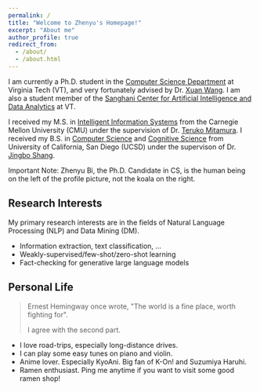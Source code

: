 ```yaml
---
permalink: /
title: "Welcome to Zhenyu's Homepage!"
excerpt: "About me"
author_profile: true
redirect_from: 
  - /about/
  - /about.html
---
```


I am currently a Ph.D. student in the [Computer Science Department](https://cs.vt.edu/) at Virginia Tech (VT), and very fortunately advised by Dr. [Xuan Wang](https://xuanwang91.github.io). I am also a student member of the [Sanghani Center for Artificial Intelligence and Data Analytics](https://sanghani.cs.vt.edu/) at VT.

I received my M.S. in [Intelligent Information Systems](https://miis.cs.cmu.edu/) from the Carnegie Mellon University (CMU) under the supervision of Dr. [Teruko Mitamura](http://cs.cmu.edu/~teruko/). I received my B.S. in [Computer Science](https://cse.ucsd.edu/) and [Cognitive Science](https://cogsci.ucsd.edu/) from University of California, San Diego (UCSD) under the supervison of Dr. [Jingbo Shang](http://shangjingbo1226.github.io).

Important Note: Zhenyu Bi, the Ph.D. Candidate in CS, is the human being on the left of the profile picture, not the koala on the right.


## Research Interests
My primary research interests are in the fields of Natural Language Processing (NLP) and Data Mining (DM).

- Information extraction, text classification, …
- Weakly-supervised/few-shot/zero-shot learning
- Fact-checking for generative large language models

## Personal Life
<blockquote>Ernest Hemingway once wrote, "The world is a fine place, worth fighting for".
  
I agree with the second part.</blockquote>

- I love road-trips, especially long-distance drives.
- I can play some easy tunes on piano and violin.
- Anime lover. Especially KyoAni. Big fan of K-On! and Suzumiya Haruhi.
- Ramen enthusiast. Ping me anytime if you want to visit some good ramen shop!

<!--- 
<details>
<summary>Load More</summary>
</details>
--->


<!--- 
## My Schedule

You can find my schedule [here](https://calendar.google.com/calendar/u/0?cid=emhlbnl1YkB2dC5lZHU). The "Week" view will present you the details of slots.

<iframe src="https://calendar.google.com/calendar/u/0?cid=emhlbnl1YkB2dC5lZHU" style="border: 0" width="800" height="600" frameborder="0" scrolling="no"></iframe>
--->
